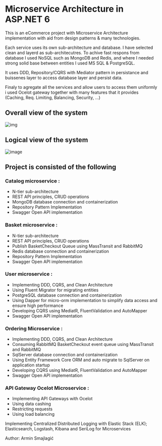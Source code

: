 
# Microservice Architecture in ASP.NET 6

This is an eCommerce project with Microservice Architecture implementation with aid from design patterns & many technologies.

Each service uses its own sub-architecture and database. 
I have selected clean and layerd as sub-architecutres. 
To achive fast respons from database I used NoSQL such as MongoDB and Redis, and where I needed strong solid base between entities I used MS SQL & PostgreSQL.

It uses DDD, Repository/CQRS with Mediator pattern in persistance and buissenes layer to access database layer and persist data. 

Finaly to agregate all the services and allow users to access them uniformly i used Ocelot gateway together with many features that it provides (Caching, Req. Limiting, Balancing, Security, ...)

## Overall view of the system

![img](https://user-images.githubusercontent.com/45321513/192594683-70e5ea72-5fc3-46ab-bc66-2e7cbb51caad.jpeg)

## Logical view of the system

![image](https://user-images.githubusercontent.com/45321513/211333548-c90bb464-2803-4a63-b735-fa296f3ba5f8.png)

## Project is consisted of the following

### Catalog microservice :
- N-tier sub-architecture
- REST API principles, CRUD operations
- MongoDB database connection and containerization
- Repository Pattern Implementation
- Swagger Open API implementation

### Basket microservice :
- N-tier sub-architecture
- REST API principles, CRUD operations
- Publish BasketCheckout Queue using MassTransit and RabbitMQ
- Redis database connection and containerization
- Repository Pattern Implementation
- Swagger Open API implementation

### User microservice :
- Implementing DDD, CQRS, and Clean Architecture
- Using Fluent Migrator for migrating entities
- PostgreSQL database connection and containerization
- Using Dapper for micro-orm implementation to simplify data access and ensure high performance
- Developing CQRS using MediatR, FluentValidation and AutoMapper
- Swagger Open API implementation

### Ordering Microservice :
- Implementing DDD, CQRS, and Clean Architecture
- Consuming RabbitMQ BasketCheckout event queue using MassTransit and RabbitMQ 
- SqlServer database connection and containerization
- Using Entity Framework Core ORM and auto migrate to SqlServer on application startup
- Developing CQRS using MediatR, FluentValidation and AutoMapper
- Swagger Open API implementation

### API Gateway Ocelot Microservice :
- Implementing API Gateways with Ocelot
- Using data cashing 
- Restricting requests
- Using load balancing

Implementing Centralized Distributed Logging with Elastic Stack (ELK); Elasticsearch, Logstash, Kibana and SeriLog for Microservices

Author: Armin Smajlagić
